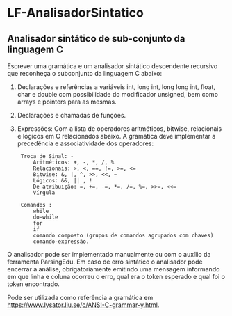 # LF-AnalisadorSintatico
## Analisador sintático de sub-conjunto da linguagem C 
Escrever uma gramática e um analisador sintático descendente recursivo que reconheça o subconjunto da linguagem C abaixo:

1. Declarações e referências a variáveis int, long int, long long int, float, char e double com possibilidade do modificador unsigned, bem como arrays e pointers para as mesmas.

2. Declarações e chamadas de funções.

3. Expressões: Com a lista de operadores aritméticos, bitwise, relacionais e lógicos em C relacionados abaixo. A gramática deve implementar a precedência e associatividade dos operadores:

        Troca de Sinal: - 
            Aritméticos: +, -, *, /, %
            Relacionais: >, <, ==, !=, >=, <=
            Bitwise: &, |, ^, >>, <<, ~
            Lógicos: &&, || , !
            De atribuição: =, +=, -=, *=, /=, %=, >>=, <<=
            Vírgula

        Comandos :
            while
            do-while
            for
            if
            comando composto (grupos de comandos agrupados com chaves)
            comando-expressão.

  O analisador pode ser implementado manualmente ou com o auxílio da ferramenta ParsingEdu. Em caso de erro sintático o analisador pode encerrar a análise, obrigatoriamente emitindo uma mensagem informando em que linha e coluna ocorreu o erro, qual era o token esperado e qual foi o token encontrado.

  Pode ser utilizada como referência a gramática em https://www.lysator.liu.se/c/ANSI-C-grammar-y.html.
